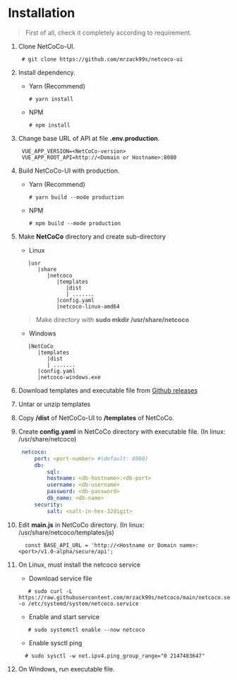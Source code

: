 # Installation

> First of all, check it completely according to requirement.

1. Clone NetCoCo-UI.

   ```console
    # git clone https://github.com/mrzack99s/netcoco-ui
   ```

2. Install dependency.
   - Yarn \(Recommend\)

      ```console
      # yarn install
      ```

   - NPM

      ```console
      # npm install
      ```

3. Change base URL of API at file **.env.production**.

   ```text
    VUE_APP_VERSION=<NetCoCo-version>
    VUE_APP_ROOT_API=http://<Domain or Hostname>:8080
   ```

4. Build NetCoCo-UI with production.
   - Yarn \(Recommend\)

      ```console
      # yarn build --mode production
      ```

   - NPM

      ```console
      # npm build --mode production
      ```

5. Make **NetCoCo** directory and create sub-directory
   - Linux
   ```
      |usr
         |share
            |netcoco
               |templates
                  |dist
                  | .......
               |config.yaml
               |netcoco-linux-amd64
   ```
   > Make directory with <b>sudo mkdir /usr/share/netcoco</b>

   - Windows
   ```
      |NetCoCo
         |templates
            |dist
            | .......
         |config.yaml
         |netcoco-windows.exe
   ```
6. Download templates and executable file from [Github releases](https://github.com/mrzack99s/netcoco/releases) 
7. Untar or unzip templates
8. Copy **/dist** of NetCoCo-UI to **/templates** of NetCoCo.
9. Create **config.yaml** in NetCoCo directory with executable file. (In linux: /usr/share/netcoco)

    ```yaml
     netcoco:
         port: <port-number> #(default: 8080)
         db:
             sql:
             hostname: <db-hostname>:<db-port>
             username: <db-username>
             password: <db-password>
             db_name: <db-name>
         security:
             salt: <salt-in-hex-32digit>
    ```
10. Edit **main.js** in NetCoCo directory. (In linux: /usr/share/netcoco/templates/js)

    ```text
      const BASE_API_URL = 'http://<Hostname or Domain name>:<port>/v1.0-alpha/secure/api';
    ```

11. On Linux, must install the netcoco service
      - Download service file
      ```console
         # sudo curl -L https://raw.githubusercontent.com/mrzack99s/netcoco/main/netcoco.service -o /etc/systemd/system/netcoco.service
      ```
      - Enable and start service
      ```console
         # sudo systemctl enable --now netcoco
      ```
      - Enable sysctl ping
      ```console
        # sudo sysctl -w net.ipv4.ping_group_range="0 2147483647"
      ```
12. On Windows, run executable file.